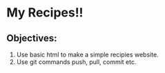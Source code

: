 # My Recipes!!

## Objectives:
1. Use basic html to make a simple recipies website.
2. Use git commands push, pull, commit etc.